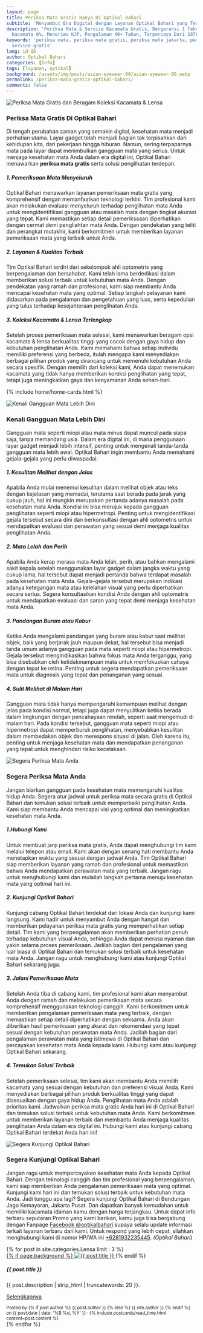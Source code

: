 ```yaml
---
layout: page
title: Periksa Mata Gratis Hanya Di Optikal Bahari
subtitle: 'Menyambut Era Digital dengan Layanan Optikal Bahari yang Terdepan'
description: 'Periksa Mata & Service Kacamata Gratis, Bergaransi 1 Tahun, Kredit/Cicilan
  Kacamata 0%, Menerima KJP, Pengalaman 40+ Tahun, Terpercaya Dari 1978'
keywords: 'periksa mata, periksa mata gratis, periksa mata jakarta, periksa mata &
  service gratis'
lang: id-ID
author: Optikal Bahari
categories: [Info]
tags: [layanan, optikal]
background: /assets/img/posts/asian-eyewear-00/asian-eyewear-00.webp
permalink: /periksa-mata-gratis-optikal-bahari/
comments: false
---
```


<div class="card-deck mb-3">
  <div class="card shadow p-3 mb-5 bg-white rounded">
        <img
            itemprop="image"
            src="{{ "/assets/img/posts/asian-eyewear-00/asian-eyewear-01.webp" }}"
            srcset="{{ "/assets/img/posts/asian-eyewear-00/asian-eyewear-01.webp" | srcset }}"
            width="{{ "/assets/img/posts/asian-eyewear-00/asian-eyewear-01.webp" | width }}"
            height="{{ "/assets/img/posts/asian-eyewear-00/asian-eyewear-01.webp" | height }}"
            class="card-img-top img-fluid"
            alt="Periksa Mata Gratis dan Beragam Koleksi Kacamata & Lensa">
        <div class="card-body">
            <h3 class="card-title">
                Periksa Mata Gratis Di Optikal Bahari
            </h3>
            <p class="card-text text-left">
                Di tengah perubahan zaman yang semakin digital, kesehatan mata menjadi perhatian utama. Layar gadget telah menjadi bagian tak terpisahkan dari kehidupan kita, dari pekerjaan hingga hiburan. Namun, sering terpaparnya mata pada layar dapat menimbulkan gangguan mata yang serius. Untuk menjaga kesehatan mata Anda dalam era digital ini, Optikal Bahari menawarkan <strong>periksa mata gratis</strong> serta solusi penglihatan terdepan.
            </p>
            <h5 class="card-title">
                1. Pemeriksaan Mata Menyeluruh
            </h5>
            <p class="card-text text-left">
                Optikal Bahari menawarkan layanan pemeriksaan mata gratis yang komprehensif dengan memanfaatkan teknologi terkini. Tim profesional kami akan melakukan evaluasi menyeluruh terhadap penglihatan mata Anda untuk mengidentifikasi gangguan atau masalah mata dengan tingkat akurasi yang tepat. Kami memastikan setiap detail pemeriksaaan diperhatikan dengan cermat demi pengliahtan mata Anda. Dengan pendekatan yang teliti dan perangkat mutakhir, kami berkomitmen untuk memberikan layanan pemeriksaan mata yang terbaik untuk Anda.
            </p>
            <h5 class="card-title">
                2. Layanan & Kualitas Terbaik
            </h5>
            <p class="card-text text-left">
                Tim Optikal Bahari terdiri dari sekelompok ahli optometris yang berpengalaman dan bersahabat. Kami telah lama berdedikasi dalam memberikan solusi terbaik untuk kebutuhan mata Anda. Dengan pendekatan yang ramah dan profesional, kami siap membantu Anda mencapai kesehatan mata yang optimal. Setiap langkah pelayanan kami didasarkan pada pengalaman dan pengetahuan yang luas, serta kepedulian yang tulus terhadap kesejahteraan penglihatan Anda.
            </p>
            <h5 class="card-title">
                3. Koleksi Kacamata & Lensa Terlengkap
            </h5>
            <p class="card-text text-left">
                Setelah proses pemeriksaan mata selesai, kami menawarkan beragam opsi kacamata & lensa berkualitas tinggi yang cocok dengan gaya hidup dan kebutuhan penglihatan Anda. Kami memahami bahwa setiap individu memiliki preferensi yang berbeda, itulah mengapa kami menyediakan berbagai pilihan produk yang dirancang untuk memenuhi kebutuhan Anda secara spesifik. Dengan memilih dari koleksi kami, Anda dapat menemukan kacamata yang tidak hanya memberikan koreksi penglihatan yang tepat, tetapi juga meningkatkan gaya dan kenyamanan Anda sehari-hari.
            </p>
        </div>
   </div>
</div>

{% include home/home-cards.html %}

<div class="card-deck mb-3">
  <div class="card shadow p-3 mb-5 bg-white rounded">
		<img
            itemprop="image"
            src="{{ "/assets/img/posts/asian-eyewear-00/asian-eyewear-02.webp" }}"
            srcset="{{ "/assets/img/posts/asian-eyewear-00/asian-eyewear-02.webp" | srcset }}"
            width="{{ "/assets/img/posts/asian-eyewear-00/asian-eyewear-02.webp" | width }}"
            height="{{ "/assets/img/posts/asian-eyewear-00/asian-eyewear-02.webp" | height }}"
            class="card-img-top img-fluid"
            alt="Kenali Gangguan Mata Lebih Dini">
        <div class="card-body">
            <h3 class="card-title">
                Kenali Gangguan Mata Lebih Dini
            </h3>
            <p class="card-text text-left">
                Gangguan mata seperti miopi atau mata minus dapat muncul pada siapa saja, tanpa memandang usia. Dalam era digital ini, di mana penggunaan layar gadget menjadi lebih intensif, penting untuk mengenali tanda-tanda gangguan mata lebih awal. Optikal Bahari ingin membantu Anda memahami gejala-gejala yang perlu diwaspadai:
            </p>
            <h5 class="card-title">
                1. Kesulitan Melihat dengan Jelas
            </h5>
            <p class="card-text text-left">
                Apabila Anda mulai menemui kesulitan dalam melihat objek atau teks dengan kejelasan yang memadai, terutama saat berada pada jarak yang cukup jauh, hal ini mungkin merupakan pertanda adanya masalah pada kesehatan mata Anda. Kondisi ini bisa merujuk kepada gangguan penglihatan seperti miopi atau hipermetropi. Penting untuk mengidentifikasi gejala tersebut secara dini dan berkonsultasi dengan ahli optometris untuk mendapatkan evaluasi dan perawatan yang sesuai demi menjaga kualitas penglihatan Anda.
            </p>
            <h5 class="card-title">
                2. Mata Lelah dan Perih
            </h5>
            <p class="card-text text-left">
                Apabila Anda kerap merasa mata Anda lelah, perih, atau bahkan mengalami sakit kepala setelah menggunakan layar gadget dalam jangka waktu yang cukup lama, hal tersebut dapat menjadi pertanda bahwa terdapat masalah pada kesehatan mata Anda. Gejala-gejala tersebut merupakan indikasi adanya ketegangan mata atau kelelahan visual yang perlu diperhatikan secara serius. Segera konsultasikan kondisi Anda dengan ahli optometris untuk mendapatkan evaluasi dan saran yang tepat demi menjaga kesehatan mata Anda.
            </p>
            <h5 class="card-title">
                3. Pandangan Buram atau Kabur
            </h5>
            <p class="card-text text-left">
                Ketika Anda mengalami pandangan yang buram atau kabur saat melihat objek, baik yang berjarak jauh maupun dekat, hal tersebut bisa menjadi tanda umum adanya gangguan pada mata seperti miopi atau hipermetropi. Gejala tersebut mengindikasikan bahwa fokus mata Anda terganggu, yang bisa disebabkan oleh ketidakmampuan mata untuk memfokuskan cahaya dengan tepat ke retina. Penting untuk segera mendapatkan pemeriksaan mata untuk diagnosis yang tepat dan penanganan yang sesuai.
            </p>
            <h5 class="card-title">
                4. Sulit Melihat di Malam Hari
            </h5>
            <p class="card-text text-left">
                Gangguan mata tidak hanya mempengaruhi kemampuan melihat dengan jelas pada kondisi normal, tetapi juga dapat menyulitkan ketika berada dalam lingkungan dengan pencahayaan rendah, seperti saat mengemudi di malam hari. Pada kondisi tersebut, gangguan mata seperti miopi atau hipermetropi dapat memperburuk penglihatan, menyebabkan kesulitan dalam membedakan objek dan merespons situasi di jalan. Oleh karena itu, penting untuk menjaga kesehatan mata dan mendapatkan penanganan yang tepat untuk menghindari risiko kecelakaan.
            </p>
        </div>
   </div>
</div>

<div class="card-deck mb-3">
  <div class="card shadow p-3 mb-5 bg-white rounded">
		<img
            itemprop="image"
            src="{{ "/assets/img/posts/asian-eyewear-00/asian-eyewear-03.webp" }}"
            srcset="{{ "/assets/img/posts/asian-eyewear-00/asian-eyewear-03.webp" | srcset }}"
            width="{{ "/assets/img/posts/asian-eyewear-00/asian-eyewear-03.webp" | width }}"
            height="{{ "/assets/img/posts/asian-eyewear-00/asian-eyewear-03.webp" | height }}"
            class="card-img-top img-fluid"
            alt="Segera Periksa Mata Anda">
        <div class="card-body">
            <h3 class="card-title">
                Segera Periksa Mata Anda
            </h3>
            <p class="card-text text-left">
                Jangan biarkan gangguan pada kesehatan mata memengaruhi kualitas hidup Anda. Segera atur jadwal untuk periksa mata secara gratis di Optikal Bahari dan temukan solusi terbaik untuk memperbaiki penglihatan Anda. Kami siap membantu Anda mencapai visi yang optimal dan meningkatkan kesehatan mata Anda.
            </p>
            <h5>
                1.Hubungi Kami
            </h5>
            <p class="card-text text-left">
                Untuk membuat janji periksa mata gratis, Anda dapat menghubungi tim kami melalui telepon atau email. Kami akan dengan senang hati membantu Anda menetapkan waktu yang sesuai dengan jadwal Anda. Tim Optikal Bahari siap memberikan layanan yang ramah dan profesional untuk memastikan bahwa Anda mendapatkan perawatan mata yang terbaik. Jangan ragu untuk menghubungi kami dan mulailah langkah pertama menuju kesehatan mata yang optimal hari ini.
            </p>
            <h5 class="card-title">
                2. Kunjungi Optikal Bahari
            </h5>
            <p class="card-text text-left">
                Kunjungi cabang Optikal Bahari terdekat dari lokasi Anda dan kunjungi kami langsung. Kami hadir untuk menyambut Anda dengan hangat dan memberikan pelayanan periksa mata gratis yang memperhatikan setiap detail. Tim kami yang berpengalaman akan memberikan perhatian penuh terhadap kebutuhan visual Anda, sehingga Anda dapat merasa nyaman dan yakin selama proses pemeriksaan. Jadilah bagian dari pengalaman yang luar biasa di Optikal Bahari dan temukan solusi terbaik untuk kesehatan mata Anda. Jangan ragu untuk menghubungi kami atau kunjungi Optikal Bahari sekarang juga.
            </p>
            <h5 class="card-title">
                3. Jalani Pemeriksaan Mata
            </h5>
            <p class="card-text text-left">
                Setelah Anda tiba di cabang kami, tim profesional kami akan menyambut Anda dengan ramah dan melakukan pemeriksaan mata secara komprehensif menggunakan teknologi canggih. Kami berkomitmen untuk memberikan pengalaman pemeriksaan mata yang terbaik, dengan memastikan setiap detail diperhatikan dengan seksama. Anda akan diberikan hasil pemeriksaan yang akurat dan rekomendasi yang tepat sesuai dengan kebutuhan perawatan mata Anda. Jadilah bagian dari pengalaman perawatan mata yang istimewa di Optikal Bahari dan percayakan kesehatan mata Anda kepada kami. Hubungi kami atau kunjungi Optikal Bahari sekarang.
            </p>
            <h5 class="card-title">
                4. Temukan Solusi Terbaik
            </h5>
            <p class="card-text text-left">
                Setelah pemeriksaan selesai, tim kami akan membantu Anda memilih kacamata yang sesuai dengan kebutuhan dan preferensi visual Anda. Kami menyediakan berbagai pilihan produk berkualitas tinggi yang dapat disesuaikan dengan gaya hidup Anda. Penglihatan mata Anda adalah prioritas kami. Jadwalkan periksa mata gratis Anda hari ini di Optikal Bahari dan temukan solusi terbaik untuk kebutuhan mata Anda. Kami berkomitmen untuk memberikan layanan terbaik dan membantu Anda menjaga kualitas penglihatan Anda dalam era digital ini. Hubungi kami atau kunjungi cabang Optikal Bahari terdekat Anda hari ini!
            </p>
        </div>
   </div>
</div>

<div class="card-deck mb-3">
  <div class="card shadow p-3 mb-5 bg-white rounded">
		  <img
            itemprop="image"
            src="{{ "/assets/img/posts/asian-eyewear-00/asian-eyewear-04.webp" }}"
            srcset="{{ "/assets/img/posts/asian-eyewear-00/asian-eyewear-04.webp" | srcset }}"
            width="{{ "/assets/img/posts/asian-eyewear-00/asian-eyewear-04.webp" | width }}"
            height="{{ "/assets/img/posts/asian-eyewear-00/asian-eyewear-04.webp" | height }}"
            class="card-img-top img-fluid"
            alt="Segera Kunjungi Optikal Bahari">
        <div class="card-body">
            <h3 class="card-title">
                Segera Kunjungi Optikal Bahari
            </h3>
            <p class="card-text text-left">
                Jangan ragu untuk mempercayakan kesehatan mata Anda kepada Optikal Bahari. Dengan teknologi canggih dan tim profesional yang berpengalaman, kami siap memberikan Anda pengalaman pemeriksaan mata yang optimal. Kunjungi kami hari ini dan temukan solusi terbaik untuk kebutuhan mata Anda. Jadi tunggu apa lagi? Segera kunjungi Optikal Bahari di Bendungan Jago Kemayoran, Jakarta Pusat. Dan dapatkan banyak kemudahan untuk memiliki kacamata idaman kamu dengan harga terjangkau. Untuk dapat info terbaru seputaran Promo yang kami berikan, kamu juga bisa bergabung dengan Fanpage
                <a href="https://www.facebook.com/optikalbahari" id="FBClick" title="Facebook Page Optikal Bahari"  class="FacebookPage">Facebook @optikalbahari</a> supaya selalu update informasi terkait layanan terbaru dari kami. Untuk respond yang lebih cepat, silahkan menghubungi kami di nomor HP/WA ini <a href="https://api.whatsapp.com/send?phone=6281932235445&text=Hallo%2C+saya+butuh+informasi+lebih+lanjut+mengenai+Optikal+Bahari" id="WhatsAppClick" class="WhatsAppCall" title="Call WhatsApp">+6281932235445</a>.
                <em>(Optikal Bahari)</em>
            </p>
	    </div>
    </div>
</div>

<section id="posts-category">
    <div class="card-deck">
		{% for post in site.categories.Lensa limit : 3 %}
        <div class="card shadow p-3 mb-5 bg-white rounded">
            <a href="{{ post.url | prepend: site.baseurl | replace: '//', '/' }}">
                {% if page.background %}
                    <img src="{{ post.background | prepend: site.baseurl | replace: '//', '/' }}"
                    class="card-img-top"
                    alt="{{ post.title }}">
            </a>
                {% endif %}
            <div class="card-body">
                <h5 class="card-title">
                    {{ post.title }}
                </h5>
                <p class="card-text text-left">
                    {{ post.description | strip_html | truncatewords: 20 }}.
                </p>
                <p class="card-text text-left">
                    <a class="btn btn-primary rounded-pill" href="{{ post.url | prepend: site.baseurl | replace: '//', '/' }}">Selengkapnya</a>
                </p>
            </div>
            <div class="card-footer">
                <small class="text-muted">
                    Posted by {% if post.author %} {{ post.author }} {% else %} {{ site.author }} {% endif %} on
                    {{ post.date | date: '%B %d, %Y' }} &middot; {% include postcards/read_time.html content=post.content %}
                </small>
            </div>
        </div>
        {% endfor %}
    </div>
</section>
